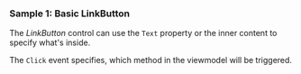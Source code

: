 ### Sample 1: Basic LinkButton

The *LinkButton* control can use the `Text` property or the inner content to specify what's inside.

The `Click` event specifies, which method in the viewmodel will be triggered.